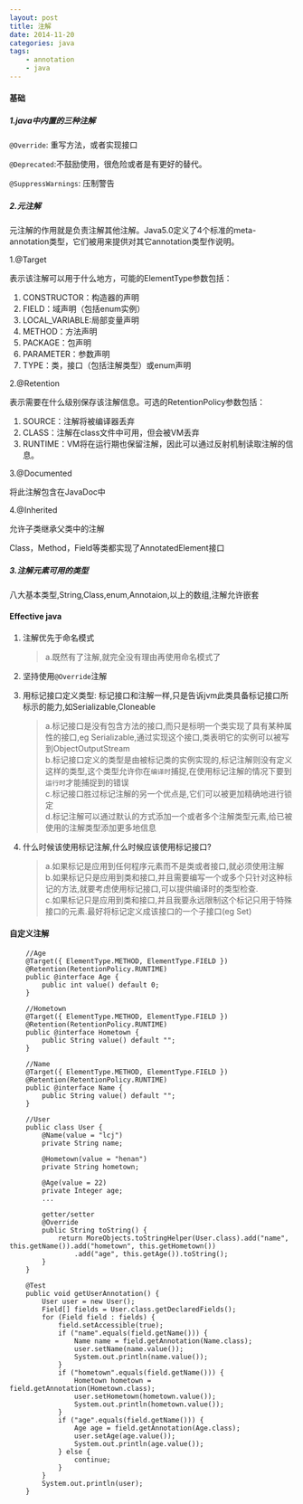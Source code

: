 ```yaml
---
layout: post
title: 注解
date: 2014-11-20
categories: java
tags:
    - annotation
    - java
---
```


####  基础

##### 1.java中内置的三种注解

`@Override`: 重写方法，或者实现接口  

`@Deprecated`:不鼓励使用，很危险或者是有更好的替代。

`@SuppressWarnings`: 压制警告

#####   2.元注解

元注解的作用就是负责注解其他注解。Java5.0定义了4个标准的meta-annotation类型，它们被用来提供对其它annotation类型作说明。

1.@Target

表示该注解可以用于什么地方，可能的ElementType参数包括：

1.  CONSTRUCTOR：构造器的声明
2.  FIELD：域声明（包括enum实例）
3.  LOCAL_VARIABLE:局部变量声明
4.  METHOD：方法声明
5.  PACKAGE：包声明
6.  PARAMETER：参数声明
7.  TYPE：类，接口（包括注解类型）或enum声明

2.@Retention

表示需要在什么级别保存该注解信息。可选的RetentionPolicy参数包括：

1.  SOURCE：注解将被编译器丢弃
2.  CLASS：注解在class文件中可用，但会被VM丢弃
3.  RUNTIME：VM将在运行期也保留注解，因此可以通过反射机制读取注解的信息。

3.@Documented

将此注解包含在JavaDoc中

4.@Inherited

允许子类继承父类中的注解

Class，Method，Field等类都实现了AnnotatedElement接口

#####   3.注解元素可用的类型

八大基本类型,String,Class,enum,Annotaion,以上的数组,注解允许嵌套

#### Effective java

1.  注解优先于命名模式  

    >   a.既然有了注解,就完全没有理由再使用命名模式了

2.  坚持使用`@Override`注解
3.  用标记接口定义类型: 标记接口和注解一样,只是告诉jvm此类具备标记接口所标示的能力,如Serializable,Cloneable

    >   a.标记接口是没有包含方法的接口,而只是标明一个类实现了具有某种属性的接口,eg Serializable,通过实现这个接口,类表明它的实例可以被写到ObjectOutputStream  
    >   b.标记接口定义的类型是由被标记类的实例实现的,标记注解则没有定义这样的类型,这个类型允许你在`编译时`捕捉,在使用标记注解的情况下要到`运行时`才能捕捉到的错误  
    >   c.标记接口胜过标记注解的另一个优点是,它们可以被更加精确地进行锁定  
    >   d.标记注解可以通过默认的方式添加一个或者多个注解类型元素,给已被使用的注解类型添加更多地信息  

4.  什么时候该使用标记注解,什么时候应该使用标记接口?

    >   a.如果标记是应用到任何程序元素而不是类或者接口,就必须使用注解  
    >   b.如果标记只是应用到类和接口,并且需要编写一个或多个只针对这种标记的方法,就要考虑使用标记接口,可以提供编译时的类型检查.  
    >   c.如果标记只是应用到类和接口,并且我要永远限制这个标记只用于特殊接口的元素.最好将标记定义成该接口的一个子接口(eg Set)  


#### 自定义注解

        //Age
        @Target({ ElementType.METHOD, ElementType.FIELD })
        @Retention(RetentionPolicy.RUNTIME)
        public @interface Age {
            public int value() default 0;
        }

        //Hometown
        @Target({ ElementType.METHOD, ElementType.FIELD })
        @Retention(RetentionPolicy.RUNTIME)
        public @interface Hometown {
            public String value() default "";
        }

        //Name
        @Target({ ElementType.METHOD, ElementType.FIELD })
        @Retention(RetentionPolicy.RUNTIME)
        public @interface Name {
            public String value() default "";
        }

        //User
        public class User {
            @Name(value = "lcj")
            private String name;

            @Hometown(value = "henan")
            private String hometown;

            @Age(value = 22)
            private Integer age;
            ...

            getter/setter
            @Override
            public String toString() {
                return MoreObjects.toStringHelper(User.class).add("name", this.getName()).add("hometown", this.getHometown())
                    .add("age", this.getAge()).toString();
            }
        }

        @Test
        public void getUserAnnotation() {
            User user = new User();
            Field[] fields = User.class.getDeclaredFields();
            for (Field field : fields) {
                field.setAccessible(true);
                if ("name".equals(field.getName())) {
                    Name name = field.getAnnotation(Name.class);
                    user.setName(name.value());
                    System.out.println(name.value());
                }
                if ("hometown".equals(field.getName())) {
                    Hometown hometown = field.getAnnotation(Hometown.class);
                    user.setHometown(hometown.value());
                    System.out.println(hometown.value());
                }
                if ("age".equals(field.getName())) {
                    Age age = field.getAnnotation(Age.class);
                    user.setAge(age.value());
                    System.out.println(age.value());
                } else {
                    continue;
                }
            }
            System.out.println(user);
        }
